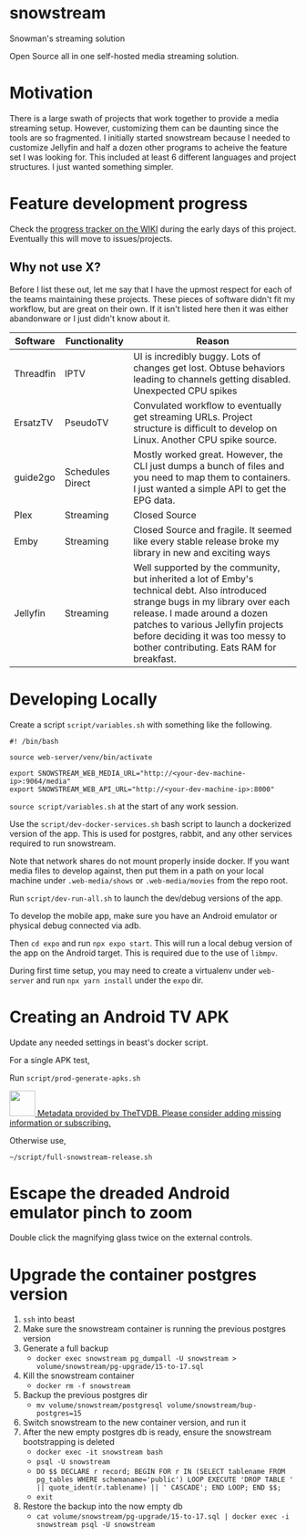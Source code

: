 # snowstream

Snowman's streaming solution

Open Source all in one self-hosted media streaming solution.

# Motivation

There is a large swath of projects that work together to provide a media streaming setup. However, customizing them can be daunting since the tools are so fragmented. I initially started snowstream because I needed to customize Jellyfin and half a dozen other programs to acheive the feature set I was looking for. This included at least 6 different languages and project structures. I just wanted something simpler.

# Feature development progress

Check the [progress tracker on the WIKI](https://github.com/XBigTK13X/snowstream/wiki/Feature-Progress-Tracker) during the early days of this project. Eventually this will move to issues/projects.

## Why not use X?

Before I list these out, let me say that I have the upmost respect for each of the teams maintaining these projects. These pieces of software didn't fit my workflow, but are great on their own. If it isn't listed here then it was either abandonware or I just didn't know about it.

| Software  | Functionality    | Reason                                                                                                                                                                                                                                                                                   |
| --------- | ---------------- | ---------------------------------------------------------------------------------------------------------------------------------------------------------------------------------------------------------------------------------------------------------------------------------------- |
| Threadfin | IPTV             | UI is incredibly buggy. Lots of changes get lost. Obtuse behaviors leading to channels getting disabled. Unexpected CPU spikes                                                                                                                                                           |
| ErsatzTV  | PseudoTV         | Convulated workflow to eventually get streaming URLs. Project structure is difficult to develop on Linux. Another CPU spike source.                                                                                                                                                      |
| guide2go  | Schedules Direct | Mostly worked great. However, the CLI just dumps a bunch of files and you need to map them to containers. I just wanted a simple API to get the EPG data.                                                                                                                                |
| Plex      | Streaming        | Closed Source                                                                                                                                                                                                                                                                            |
| Emby      | Streaming        | Closed Source and fragile. It seemed like every stable release broke my library in new and exciting ways                                                                                                                                                                                 |
| Jellyfin  | Streaming        | Well supported by the community, but inherited a lot of Emby's technical debt. Also introduced strange bugs in my library over each release. I made around a dozen patches to various Jellyfin projects before deciding it was too messy to bother contributing. Eats RAM for breakfast. |

# Developing Locally

Create a script `script/variables.sh` with something like the following.

```
#! /bin/bash

source web-server/venv/bin/activate

export SNOWSTREAM_WEB_MEDIA_URL="http://<your-dev-machine-ip>:9064/media"
export SNOWSTREAM_WEB_API_URL="http://<your-dev-machine-ip>:8000"

```

`source script/variables.sh` at the start of any work session.

Use the `script/dev-docker-services.sh` bash script to launch a dockerized version of the app. This is used for postgres, rabbit, and any other services required to run snowstream.

Note that network shares do not mount properly inside docker. If you want media files to develop against, then put them in a path on your local machine under `.web-media/shows` or `.web-media/movies` from the repo root.

Run `script/dev-run-all.sh` to launch the dev/debug versions of the app.

To develop the mobile app, make sure you have an Android emulator or physical debug connected via adb.

Then `cd expo` and run `npx expo start`. This will run a local debug version of the app on the Android target. This is required due to the use of `libmpv`.

During first time setup, you may need to create a virtualenv under `web-server` and run `npx yarn install` under the `expo` dir.

# Creating an Android TV APK

Update any needed settings in beast's docker script.

For a single APK test,

Run `script/prod-generate-apks.sh`

<a class="thetvdbattribution" style="" href="https://thetvdb.com/subscribe">
    <img src="/images/attribution/logo1.png" height="45">
    Metadata provided by TheTVDB. Please consider adding missing information or subscribing.
</a>

Otherwise use,

`~/script/full-snowstream-release.sh`

# Escape the dreaded Android emulator pinch to zoom

Double click the magnifying glass twice on the external controls.

# Upgrade the container postgres version

1. `ssh` into beast
2. Make sure the snowstream container is running the previous postgres version
3. Generate a full backup
    - `docker exec snowstream pg_dumpall -U snowstream > volume/snowstream/pg-upgrade/15-to-17.sql`
4. Kill the snowstream container
    - `docker rm -f snowstream`
5. Backup the previous postgres dir
    - `mv volume/snowstream/postgresql volume/snowstream/bup-postgres=15`
6. Switch snowstream to the new container version, and run it
7. After the new empty postgres db is ready, ensure the snowstream bootstrapping is deleted
    - `docker exec -it snowstream bash`
    - `psql -U snowstream`
    - `DO $$ DECLARE r record; BEGIN FOR r IN (SELECT tablename FROM pg_tables WHERE schemaname='public') LOOP EXECUTE 'DROP TABLE ' || quote_ident(r.tablename) || ' CASCADE'; END LOOP; END $$;`
    - `exit`
8. Restore the backup into the now empty db
    - `cat volume/snowstream/pg-upgrade/15-to-17.sql | docker exec -i snowstream psql -U snowstream`

